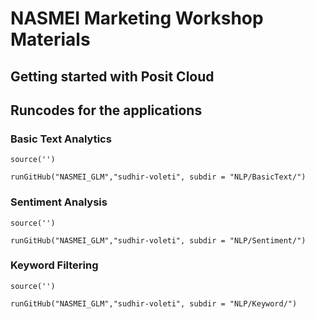 # NASMEI Marketing Workshop Materials


## Getting started with Posit Cloud




## Runcodes for the applications

### Basic Text Analytics

`source('')`

`runGitHub("NASMEI_GLM","sudhir-voleti", subdir = "NLP/BasicText/")`


### Sentiment Analysis

`source('')`

`runGitHub("NASMEI_GLM","sudhir-voleti", subdir = "NLP/Sentiment/")`


### Keyword Filtering

`source('')`

`runGitHub("NASMEI_GLM","sudhir-voleti", subdir = "NLP/Keyword/")`

